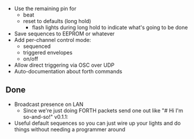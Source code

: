 - Use the remaining pin for
  - beat
  - reset to defaults (long hold)
    - flash lights during long hold to indicate what's going to be done
- Save sequences to EEPROM or whatever
- Add per-channel control mode:
  - sequenced
  - triggered envelopes
  - on/off
- Allow direct triggering via OSC over UDP
- Auto-documentation about forth commands

## Done
* Broadcast presence on LAN
  - Since we're just doing FORTH packets
    send one out like "# Hi I'm so-and-so!"
v0.1.1:
* Useful default sequences so you can just wire up your lights and do things without needing a programmer around
